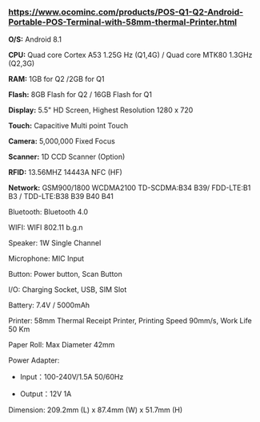 ### https://www.ocominc.com/products/POS-Q1-Q2-Android-Portable-POS-Terminal-with-58mm-thermal-Printer.html
<b>O/S:</b> Android 8.1

<b>CPU:</b> Quad core Cortex A53 1.25G Hz (Q1,4G) / Quad core MTK80 1.3GHz (Q2,3G)

<b>RAM:</b> 1GB for Q2 /2GB for Q1

<b>Flash:</b> 8GB Flash for Q2 / 16GB Flash for Q1

<b>Display:</b> 5.5" HD Screen, Highest Resolution 1280 x 720

<b>Touch:</b> Capacitive Multi point Touch

<b>Camera:</b> 5,000,000 Fixed Focus

<b>Scanner:</b> 1D CCD Scanner (Option)

<b>RFID:</b> 13.56MHZ 14443A NFC (HF)

<b>Network:</b> GSM900/1800 WCDMA2100 TD-SCDMA:B34 B39/ FDD-LTE:B1 B3 / TDD-LTE:B38 B39 B40 B41

Bluetooth: Bluetooth 4.0

WIFI: WIFI 802.11 b.g.n

Speaker: 1W Single Channel

Microphone: MIC Input

Button: Power button, Scan Button

I/O: Charging Socket, USB, SIM Slot

Battery: 7.4V / 5000mAh

Printer: 58mm Thermal Receipt Printer, Printing Speed 90mm/s, Work Life 50 Km

Paper Roll: Max Diameter 42mm

Power Adapter:

- Input：100-240V/1.5A 50/60Hz

- Output：12V 1A

Dimension: 209.2mm (L) x 87.4mm (W) x 51.7mm (H)
